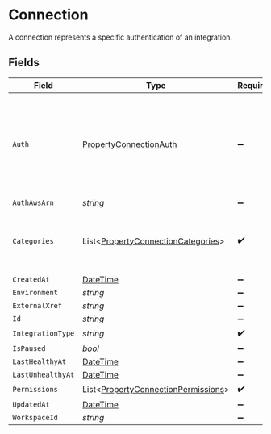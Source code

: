 # Connection

A connection represents a specific authentication of an integration.


## Fields

| Field                                                                                               | Type                                                                                                | Required                                                                                            | Description                                                                                         |
| --------------------------------------------------------------------------------------------------- | --------------------------------------------------------------------------------------------------- | --------------------------------------------------------------------------------------------------- | --------------------------------------------------------------------------------------------------- |
| `Auth`                                                                                              | [PropertyConnectionAuth](../../Models/Components/PropertyConnectionAuth.md)                         | :heavy_minus_sign:                                                                                  | An authentication object that represents a specific authorized user's connection to an integration. |
| `AuthAwsArn`                                                                                        | *string*                                                                                            | :heavy_minus_sign:                                                                                  | N/A                                                                                                 |
| `Categories`                                                                                        | List<[PropertyConnectionCategories](../../Models/Components/PropertyConnectionCategories.md)>       | :heavy_check_mark:                                                                                  | The Integration categories that this connection supports                                            |
| `CreatedAt`                                                                                         | [DateTime](https://learn.microsoft.com/en-us/dotnet/api/system.datetime?view=net-5.0)               | :heavy_minus_sign:                                                                                  | N/A                                                                                                 |
| `Environment`                                                                                       | *string*                                                                                            | :heavy_minus_sign:                                                                                  | N/A                                                                                                 |
| `ExternalXref`                                                                                      | *string*                                                                                            | :heavy_minus_sign:                                                                                  | N/A                                                                                                 |
| `Id`                                                                                                | *string*                                                                                            | :heavy_minus_sign:                                                                                  | N/A                                                                                                 |
| `IntegrationType`                                                                                   | *string*                                                                                            | :heavy_check_mark:                                                                                  | N/A                                                                                                 |
| `IsPaused`                                                                                          | *bool*                                                                                              | :heavy_minus_sign:                                                                                  | N/A                                                                                                 |
| `LastHealthyAt`                                                                                     | [DateTime](https://learn.microsoft.com/en-us/dotnet/api/system.datetime?view=net-5.0)               | :heavy_minus_sign:                                                                                  | N/A                                                                                                 |
| `LastUnhealthyAt`                                                                                   | [DateTime](https://learn.microsoft.com/en-us/dotnet/api/system.datetime?view=net-5.0)               | :heavy_minus_sign:                                                                                  | N/A                                                                                                 |
| `Permissions`                                                                                       | List<[PropertyConnectionPermissions](../../Models/Components/PropertyConnectionPermissions.md)>     | :heavy_check_mark:                                                                                  | N/A                                                                                                 |
| `UpdatedAt`                                                                                         | [DateTime](https://learn.microsoft.com/en-us/dotnet/api/system.datetime?view=net-5.0)               | :heavy_minus_sign:                                                                                  | N/A                                                                                                 |
| `WorkspaceId`                                                                                       | *string*                                                                                            | :heavy_minus_sign:                                                                                  | N/A                                                                                                 |